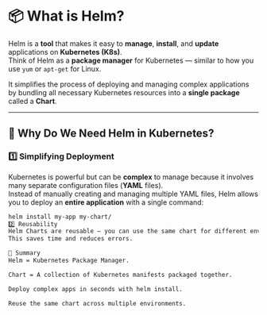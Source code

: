 # 📦 What is Helm?

Helm is a **tool** that makes it easy to **manage**, **install**, and **update** applications on **Kubernetes (K8s)**.  
Think of Helm as a **package manager** for Kubernetes — similar to how you use `yum` or `apt-get` for Linux.  

It simplifies the process of deploying and managing complex applications by bundling all necessary Kubernetes resources into a **single package** called a **Chart**.

---

## 🚀 Why Do We Need Helm in Kubernetes?

### 1️⃣ Simplifying Deployment
Kubernetes is powerful but can be **complex** to manage because it involves many separate configuration files (**YAML** files).  
Instead of manually creating and managing multiple YAML files, Helm allows you to deploy an **entire application** with a single command:

```bash
helm install my-app my-chart/
2️⃣ Reusability
Helm Charts are reusable — you can use the same chart for different environments (dev, staging, production) by just changing the configuration values.
This saves time and reduces errors.

📌 Summary
Helm = Kubernetes Package Manager.

Chart = A collection of Kubernetes manifests packaged together.

Deploy complex apps in seconds with helm install.

Reuse the same chart across multiple environments.